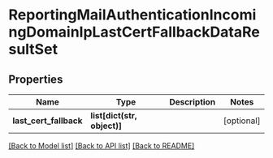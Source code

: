 # ReportingMailAuthenticationIncomingDomainIpLastCertFallbackDataResultSet

## Properties
Name | Type | Description | Notes
------------ | ------------- | ------------- | -------------
**last_cert_fallback** | **list[dict(str, object)]** |  | [optional] 

[[Back to Model list]](../README.md#documentation-for-models) [[Back to API list]](../README.md#documentation-for-api-endpoints) [[Back to README]](../README.md)

